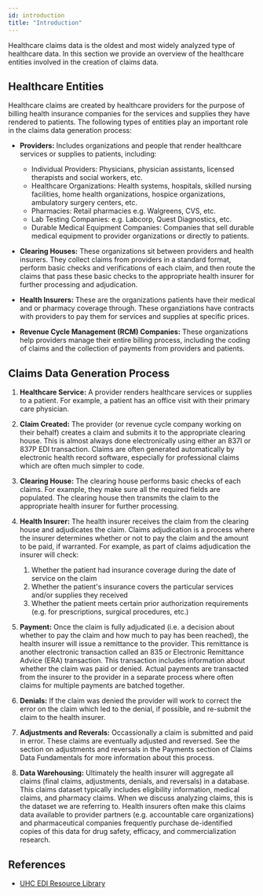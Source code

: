 ```yaml
---
id: introduction
title: "Introduction"
---
```

Healthcare claims data is the oldest and most widely analyzed type of healthcare data.  In this section we provide an overview of the healthcare entities involved in the creation of claims data.

## Healthcare Entities
Healthcare claims are created by healthcare providers for the purpose of billing health insurance companies for the services and supplies they have rendered to patients.  The following types of entities play an important role in the claims data generation process:

- **Providers:** Includes organizations and people that render healthcare services or supplies to patients, including:

    - Individual Providers: Physicians, physician assistants, licensed therapists and social workers, etc.
    - Healthcare Organizations: Health systems, hospitals, skilled nursing facilities, home health organizations, hospice organizations, ambulatory surgery centers, etc.
    - Pharmacies: Retail pharmacies e.g. Walgreens, CVS, etc.
    - Lab Testing Companies: e.g. Labcorp, Quest Diagnostics, etc.
    - Durable Medical Equipment Companies: Companies that sell durable medical equipment to provider organizations or directly to patients.

- **Clearing Houses:** These organizations sit between providers and health insurers.  They collect claims from providers in a standard format, perform basic checks and verifications of each claim, and then route the claims that pass these basic checks to the appropriate health insurer for further processing and adjudication.

- **Health Insurers:** These are the organizations patients have their medical and or pharmacy coverage through.  These organziations have contracts with providers to pay them for services and supplies at specific prices.

- **Revenue Cycle Management (RCM) Companies:** These organizations help providers manage their entire billing process, including the coding of claims and the collection of payments from providers and patients.

## Claims Data Generation Process

1. **Healthcare Service:** A provider renders healthcare services or supplies to a patient.  For example, a patient has an office visit with their primary care physician.

2. **Claim Created:** The provider (or revenue cycle company working on their behalf) creates a claim and submits it to the appropriate clearing house.  This is almost always done electronically using either an 837I or 837P EDI transaction.  Claims are often generated automatically by electronic health record software, especially for professional claims which are often much simpler to code.  

3. **Clearing House:** The clearing house performs basic checks of each claims.  For example, they make sure all the required fields are populated.  The clearing house then transmits the claim to the appropriate health insurer for further processing.

4. **Health Insurer:** The health insurer receives the claim from the clearing house and adjudicates the claim.  Claims adjudication is a process where the insurer determines whether or not to pay the claim and the amount to be paid, if warranted.  For example, as part of claims adjudication the insurer will check:
    1. Whether the patient had insurance coverage during the date of service on the claim
    2. Whether the patient's insurance covers the particular services and/or supplies they received
    3. Whether the patient meets certain prior authorization requirements (e.g. for prescriptions, surgical procedures, etc.)

5. **Payment:** Once the claim is fully adjudicated (i.e. a decision about whether to pay the claim and how much to pay has been reached), the health insurer will issue a remittance to the provider.  This remittance is another electronic transaction called an 835 or Electronic Remittance Advice (ERA) transaction.  This transaction includes information about whether the claim was paid or denied.  Actual payments are transacted from the insurer to the provider in a separate process where often claims for multiple payments are batched together.

6. **Denials:** If the claim was denied the provider will work to correct the error on the claim which led to the denial, if possible, and re-submit the claim to the health insurer.

7. **Adjustments and Reverals:** Occassionally a claim is submitted and paid in error.  These claims are eventually adjusted and reversed.  See the section on adjustments and reversals in the Payments section of Claims Data Fundamentals for more information about this process.

8. **Data Warehousing:** Ultimately the health insurer will aggregate all claims (final claims, adjustments, denials, and reversals) in a database.  This claims dataset typically includes eligibility information, medical claims, and pharmacy claims.  When we discuss analyzing claims, this is the dataset we are referring to.  Health insurers often make this claims data available to provider partners (e.g. accountable care organizations) and pharmaceutical companies frequently purchase de-identified copies of this data for drug safety, efficacy, and commercialization research.

## References
- [UHC EDI Resource Library](https://www.uhcprovider.com/en/resource-library/edi/edi-835.html)